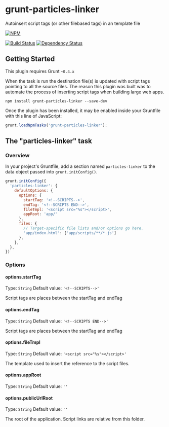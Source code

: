 # grunt-particles-linker

Autoinsert script tags (or other filebased tags) in an template file


[![NPM](https://nodei.co/npm/grunt-particles-linker.png?downloads=true)](https://nodei.co/npm/grunt-particles-linker/)

[![Build Status](https://travis-ci.org/mariocasciaro/grunt-particles-linker.png)](https://travis-ci.org/mariocasciaro/grunt-particles-linker) [![Dependency Status](https://david-dm.org/mariocasciaro/grunt-particles-linker.png)](https://david-dm.org/mariocasciaro/grunt-particles-linker)


## Getting Started
This plugin requires Grunt `~0.4.x`

When the task is run the destination file(s) is updated with script tags pointing to all the source files.
The reason this plugin was built was to automate the process of inserting script tags when building large web apps.

```shell
npm install grunt-particles-linker --save-dev
```

Once the plugin has been installed, it may be enabled inside your Gruntfile with this line of JavaScript:

```js
grunt.loadNpmTasks('grunt-particles-linker');
```

## The "particles-linker" task

### Overview
In your project's Gruntfile, add a section named `particles-linker` to the data object passed into `grunt.initConfig()`.

```js
grunt.initConfig({
  'particles-linker': {
    defaultOptions: {
      options: {
        startTag: '<!--SCRIPTS-->',
        endTag: '<!--SCRIPTS END-->',
        fileTmpl: '<script src="%s"></script>',
        appRoot: 'app/'
      },
      files: {
        // Target-specific file lists and/or options go here.
        'app/index.html': ['app/scripts/**/*.js']
      },
    },
  },
})
```

### Options

#### options.startTag
Type: `String`
Default value: `'<!--SCRIPTS-->'`

Script tags are places between the startTag and endTag

#### options.endTag
Type: `String`
Default value: `'<!--SCRIPTS END-->'`

Script tags are places between the startTag and endTag

#### options.fileTmpl
Type: `String`
Default value: `'<script src="%s"></script>'`

The template used to insert the reference to the script files.

#### options.appRoot
Type: `String`
Default value: `''`

#### options.publicUrlRoot
Type: `String`
Default value: `''`

The root of the application. Script links are relative from this folder.


